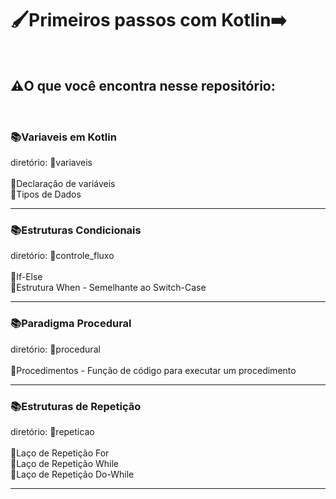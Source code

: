 <h1>🖌️Primeiros passos com Kotlin➡️</h1>
<br>
<h2>⚠️O que você encontra nesse repositório: </h2>
<br><h3>📚Variaveis em Kotlin</h3>
<p>diretório: 📁variaveis <br> 
<br>📍Declaração de variáveis <br>
📍Tipos de Dados</p>
<hr>
<h3>📚Estruturas Condicionais</h3>
<p>diretório: 📁controle_fluxo <br>
<br>📍If-Else<br>
📍Estrutura When - Semelhante ao Switch-Case</p>
<hr>
<h3>📚Paradigma Procedural</h3>
<p>diretório: 📁procedural <br>
<br>📍Procedimentos - Função de código para executar um procedimento </p>
<hr>
<h3>📚Estruturas de Repetição </h3>
<p>diretório: 📁repeticao<br>
<br>📍Laço de Repetição For<br>
📍Laço de Repetição While<br>
📍Laço de Repetição Do-While</p>
<hr>

